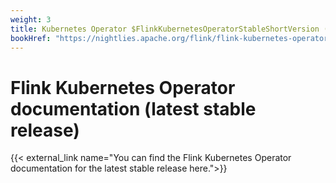 ```yaml
---
weight: 3
title: Kubernetes Operator $FlinkKubernetesOperatorStableShortVersion (latest)
bookHref: "https://nightlies.apache.org/flink/flink-kubernetes-operator-docs-stable/"
---
```

<!--
Licensed to the Apache Software Foundation (ASF) under one
or more contributor license agreements.  See the NOTICE file
distributed with this work for additional information
regarding copyright ownership.  The ASF licenses this file
to you under the Apache License, Version 2.0 (the
"License"); you may not use this file except in compliance
with the License.  You may obtain a copy of the License at

  http://www.apache.org/licenses/LICENSE-2.0

Unless required by applicable law or agreed to in writing,
software distributed under the License is distributed on an
"AS IS" BASIS, WITHOUT WARRANTIES OR CONDITIONS OF ANY
KIND, either express or implied.  See the License for the
specific language governing permissions and limitations
under the License.
-->

# Flink Kubernetes Operator documentation (latest stable release)

{{< external_link name="You can find the Flink Kubernetes Operator documentation for the latest stable release here.">}}
